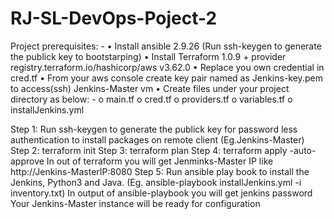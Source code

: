 # RJ-SL-DevOps-Poject-2
Project prerequisites: -
•	Install ansible 2.9.26 (Run ssh-keygen to generate the publick key to bootstarping)
•	Install Terraform 1.0.9 + provider registry.terraform.io/hashicorp/aws v3.62.0
•	Replace you own credential in cred.tf 
•	From your aws console create key pair named as Jenkins-key.pem to access(ssh) Jenkins-Master vm
•	Create files under your project directory as below: -
o	main.tf
o	cred.tf 
o	providers.tf
o	variables.tf
o	installJenkins.yml

Step 1: Run ssh-keygen to generate the publick key for password less authentication to install packages on remote client (Eg.Jenkins-Master)
Step 2: terraform init
Step 3: terraform plan
Step 4: terraform apply -auto-approve
In out of terraform you will get Jenminks-Master IP like http://Jenkins-MasterIP:8080
Step 5: Run ansible play book to install the Jenkins, Python3 and Java. (Eg. ansible-playbook installJenkins.yml -i inventory.txt)
In output of ansible-playbook you will get jenkins password
Your Jenkins-Master instance will be ready for configuration
